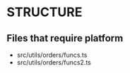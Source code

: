 # STRUCTURE

## Files that require platform
- src/utils/orders/funcs.ts
- src/utils/orders/funcs2.ts